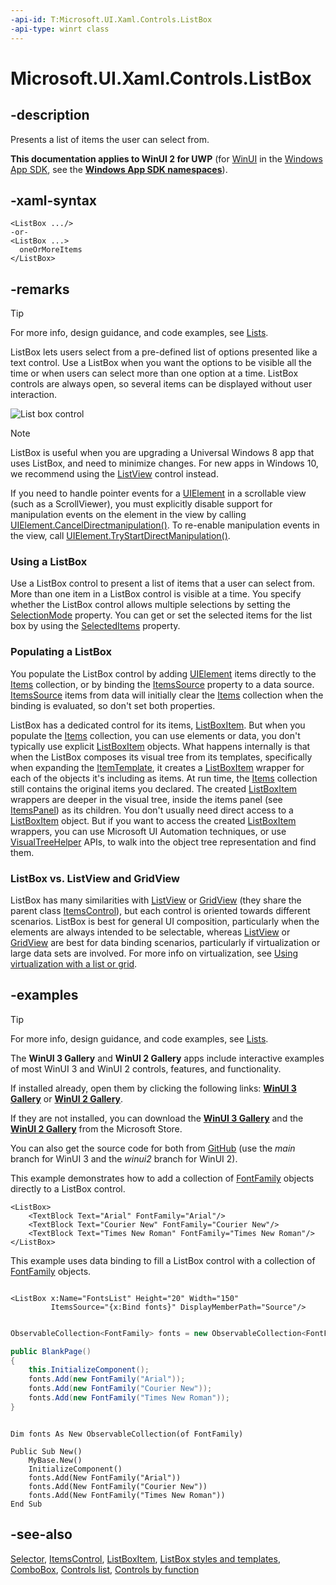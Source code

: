 ```yaml
---
-api-id: T:Microsoft.UI.Xaml.Controls.ListBox
-api-type: winrt class
---
```


<!-- Class syntax.
public class ListBox : Windows.UI.Xaml.Controls.Primitives.Selector, Windows.UI.Xaml.Controls.IListBox, Windows.UI.Xaml.Controls.IListBox2
-->

# Microsoft.UI.Xaml.Controls.ListBox

## -description
Presents a list of items the user can select from.

**This documentation applies to WinUI 2 for UWP** (for [WinUI](/windows/apps/winui/winui3/) in the [Windows App SDK](/windows/apps/windows-app-sdk/), see the **[Windows App SDK namespaces](/windows/windows-app-sdk/api/winrt/)**).

## -xaml-syntax
```xaml
<ListBox .../>
-or-
<ListBox ...>
  oneOrMoreItems
</ListBox>
```

## -remarks

> [!TIP]
> For more info, design guidance, and code examples, see [Lists](/windows/apps/design/controls/lists#list-boxes).

ListBox lets users select from a pre-defined list of options presented like a text control. Use a ListBox when you want the options to be visible all the time or when users can select more than one option at a time. ListBox controls are always open, so several items can be displayed without user interaction.

<img alt="List box control" src="images/controls/ListBox.png" />

> [!NOTE]
> ListBox is useful when you are upgrading a Universal Windows 8 app that uses ListBox, and need to minimize changes. For new apps in Windows 10, we recommend using the [ListView](listview.md) control instead.

If you need to handle pointer events for a [UIElement](../microsoft.ui.xaml/uielement.md) in a scrollable view (such as a ScrollViewer), you must explicitly disable support for manipulation events on the element in the view by calling [UIElement.CancelDirectmanipulation()](../microsoft.ui.xaml/uielement_canceldirectmanipulations_1164631120.md). To re-enable manipulation events in the view, call [UIElement.TryStartDirectManipulation()](/uwp/api/windows.ui.xaml.uielement.trystartdirectmanipulation(windows.ui.xaml.input.pointer)).

### Using a ListBox

Use a ListBox control to present a list of items that a user can select from. More than one item in a ListBox control is visible at a time. You specify whether the ListBox control allows multiple selections by setting the [SelectionMode](listbox_selectionmode.md) property. You can get or set the selected items for the list box by using the [SelectedItems](listbox_selecteditems.md) property.

### Populating a ListBox

You populate the ListBox control by adding [UIElement](../microsoft.ui.xaml/uielement.md) items directly to the [Items](itemscontrol_items.md) collection, or by binding the [ItemsSource](itemscontrol_itemssource.md) property to a data source. [ItemsSource](itemscontrol_itemssource.md) items from data will initially clear the [Items](itemscontrol_items.md) collection when the binding is evaluated, so don't set both properties.

ListBox has a dedicated control for its items, [ListBoxItem](listboxitem.md). But when you populate the [Items](itemscontrol_items.md) collection, you can use elements or data, you don't typically use explicit [ListBoxItem](listboxitem.md) objects. What happens internally is that when the ListBox composes its visual tree from its templates, specifically when expanding the [ItemTemplate](itemscontrol_itemtemplate.md), it creates a [ListBoxItem](listboxitem.md) wrapper for each of the objects it's including as items. At run time, the [Items](itemscontrol_items.md) collection still contains the original items you declared. The created [ListBoxItem](listboxitem.md) wrappers are deeper in the visual tree, inside the items panel (see [ItemsPanel](itemscontrol_itemspanel.md)) as its children. You don't usually need direct access to a [ListBoxItem](listboxitem.md) object. But if you want to access the created [ListBoxItem](listboxitem.md) wrappers, you can use Microsoft UI Automation techniques, or use [VisualTreeHelper](../microsoft.ui.xaml.media/visualtreehelper.md) APIs, to walk into the object tree representation and find them.

### ListBox vs. ListView and GridView

ListBox has many similarities with [ListView](listview.md) or [GridView](gridview.md) (they share the parent class [ItemsControl](itemscontrol.md)), but each control is oriented towards different scenarios. ListBox is best for general UI composition, particularly when the elements are always intended to be selectable, whereas [ListView](listview.md) or [GridView](gridview.md) are best for data binding scenarios, particularly if virtualization or large data sets are involved. For more info on virtualization, see [Using virtualization with a list or grid](/previous-versions/windows/apps/hh780657(v=win.10)).

## -examples

> [!TIP]
> For more info, design guidance, and code examples, see [Lists](/windows/apps/design/controls/lists#list-boxes).
>
> The **WinUI 3 Gallery** and **WinUI 2 Gallery** apps include interactive examples of most WinUI 3 and WinUI 2 controls, features, and functionality.
>
> If installed already, open them by clicking the following links: [**WinUI 3 Gallery**](winui3gallery:/item/ListBox) or [**WinUI 2 Gallery**](winui2gallery:/item/ListBox).
>
> If they are not installed, you can download the [**WinUI 3 Gallery**](https://www.microsoft.com/store/productId/9P3JFPWWDZRC) and the [**WinUI 2 Gallery**](https://www.microsoft.com/store/productId/9MSVH128X2ZT) from the Microsoft Store.
>
> You can also get the source code for both from [GitHub](https://github.com/Microsoft/WinUI-Gallery) (use the *main* branch for WinUI 3 and the *winui2* branch for WinUI 2).


This example demonstrates how to add a collection of [FontFamily](../microsoft.ui.xaml.media/fontfamily.md) objects directly to a ListBox control.

```xaml
<ListBox>
    <TextBlock Text="Arial" FontFamily="Arial"/>
    <TextBlock Text="Courier New" FontFamily="Courier New"/> 
    <TextBlock Text="Times New Roman" FontFamily="Times New Roman"/>
</ListBox>
```

This example uses data binding to fill a ListBox control with a collection of [FontFamily](../microsoft.ui.xaml.media/fontfamily.md) objects.

```xaml

<ListBox x:Name="FontsList" Height="20" Width="150" 
         ItemsSource="{x:Bind fonts}" DisplayMemberPath="Source"/>

```

```csharp

ObservableCollection<FontFamily> fonts = new ObservableCollection<FontFamily>();

public BlankPage()
{
    this.InitializeComponent();
    fonts.Add(new FontFamily("Arial"));
    fonts.Add(new FontFamily("Courier New"));
    fonts.Add(new FontFamily("Times New Roman"));
}
```

```vbnet

Dim fonts As New ObservableCollection(of FontFamily) 

Public Sub New()
    MyBase.New()
    InitializeComponent()    
    fonts.Add(New FontFamily("Arial"))
    fonts.Add(New FontFamily("Courier New"))
    fonts.Add(New FontFamily("Times New Roman"))
End Sub
```



## -see-also
[Selector](../microsoft.ui.xaml.controls.primitives/selector.md), [ItemsControl](itemscontrol.md), [ListBoxItem](listboxitem.md), [ListBox styles and templates](/windows/apps/design/style/xaml-styles), [ComboBox](combobox.md), [Controls list](/windows/apps/design/controls/), [Controls by function](/windows/uwp/controls-and-patterns/controls-by-function)
